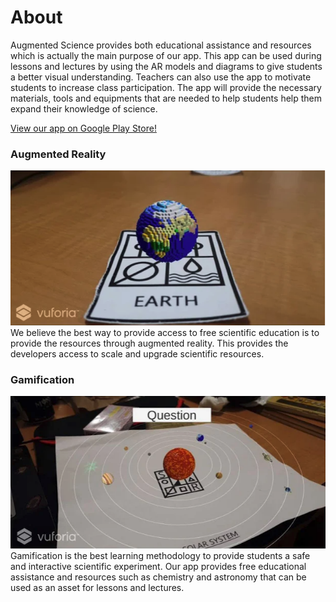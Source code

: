# About
Augmented Science provides both educational assistance and resources which is actually the main purpose of our app. This app can be used during lessons and lectures by using the AR models and diagrams to give students a better visual understanding. Teachers can also use the app to motivate students to increase class participation. The app will provide the necessary materials, tools and equipments that are needed to help students help them expand their knowledge of science.

[View our app on Google Play Store!](https://play.google.com/store/apps/details?id=com.Eicon.Augmented_Science&hl=en_US&gl=US])

### Augmented Reality
![Our Beloved Earth](./info/littlebluedot.png "AR Earth")
We believe the best way to provide access to free scientific education is to provide the resources through augmented reality. This provides the developers access to scale and upgrade scientific resources.

### Gamification
![Gamification](./info/solarSystem.png "Gamification of Solar System")
Gamification is the best learning methodology to provide students a safe and interactive scientific experiment. Our app provides free educational assistance and resources such as chemistry and astronomy that can be used as an asset for lessons and lectures.
